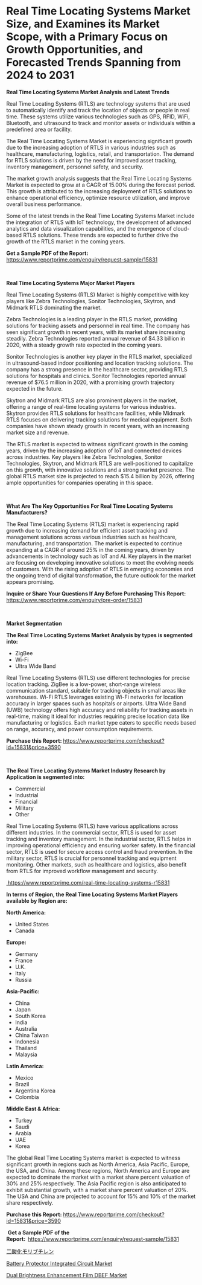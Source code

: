 <p><h1>Real Time Locating Systems Market Size, and Examines its Market Scope, with a Primary Focus on Growth Opportunities, and Forecasted Trends Spanning from 2024 to 2031</h1></p><p><strong>Real Time Locating Systems Market Analysis and Latest Trends</strong></p>
<p><p>Real Time Locating Systems (RTLS) are technology systems that are used to automatically identify and track the location of objects or people in real time. These systems utilize various technologies such as GPS, RFID, WiFi, Bluetooth, and ultrasound to track and monitor assets or individuals within a predefined area or facility.</p><p>The Real Time Locating Systems Market is experiencing significant growth due to the increasing adoption of RTLS in various industries such as healthcare, manufacturing, logistics, retail, and transportation. The demand for RTLS solutions is driven by the need for improved asset tracking, inventory management, personnel safety, and security.</p><p>The market growth analysis suggests that the Real Time Locating Systems Market is expected to grow at a CAGR of 15.00% during the forecast period. This growth is attributed to the increasing deployment of RTLS solutions to enhance operational efficiency, optimize resource utilization, and improve overall business performance.</p><p>Some of the latest trends in the Real Time Locating Systems Market include the integration of RTLS with IoT technology, the development of advanced analytics and data visualization capabilities, and the emergence of cloud-based RTLS solutions. These trends are expected to further drive the growth of the RTLS market in the coming years.</p></p>
<p><strong>Get a Sample PDF of the Report:&nbsp;</strong> <a href="https://www.reportprime.com/enquiry/request-sample/15831">https://www.reportprime.com/enquiry/request-sample/15831</a></p>
<p>&nbsp;</p>
<p><strong>Real Time Locating Systems Major Market Players</strong></p>
<p><p>Real Time Locating Systems (RTLS) Market is highly competitive with key players like Zebra Technologies, Sonitor Technologies, Skytron, and Midmark RTLS dominating the market.</p><p>Zebra Technologies is a leading player in the RTLS market, providing solutions for tracking assets and personnel in real time. The company has seen significant growth in recent years, with its market share increasing steadily. Zebra Technologies reported annual revenue of $4.33 billion in 2020, with a steady growth rate expected in the coming years.</p><p>Sonitor Technologies is another key player in the RTLS market, specialized in ultrasound-based indoor positioning and location tracking solutions. The company has a strong presence in the healthcare sector, providing RTLS solutions for hospitals and clinics. Sonitor Technologies reported annual revenue of $76.5 million in 2020, with a promising growth trajectory expected in the future.</p><p>Skytron and Midmark RTLS are also prominent players in the market, offering a range of real-time locating systems for various industries. Skytron provides RTLS solutions for healthcare facilities, while Midmark RTLS focuses on delivering tracking solutions for medical equipment. Both companies have shown steady growth in recent years, with an increasing market size and revenue.</p><p>The RTLS market is expected to witness significant growth in the coming years, driven by the increasing adoption of IoT and connected devices across industries. Key players like Zebra Technologies, Sonitor Technologies, Skytron, and Midmark RTLS are well-positioned to capitalize on this growth, with innovative solutions and a strong market presence. The global RTLS market size is projected to reach $15.4 billion by 2026, offering ample opportunities for companies operating in this space.</p></p>
<p>&nbsp;</p>
<p><strong>What Are The Key Opportunities For Real Time Locating Systems Manufacturers?</strong></p>
<p><p>The Real Time Locating Systems (RTLS) market is experiencing rapid growth due to increasing demand for efficient asset tracking and management solutions across various industries such as healthcare, manufacturing, and transportation. The market is expected to continue expanding at a CAGR of around 25% in the coming years, driven by advancements in technology such as IoT and AI. Key players in the market are focusing on developing innovative solutions to meet the evolving needs of customers. With the rising adoption of RTLS in emerging economies and the ongoing trend of digital transformation, the future outlook for the market appears promising.</p></p>
<p><strong>Inquire or Share Your Questions If Any Before Purchasing This Report:</strong> <a href="https://www.reportprime.com/enquiry/pre-order/15831">https://www.reportprime.com/enquiry/pre-order/15831</a></p>
<p>&nbsp;</p>
<p><strong>Market Segmentation</strong></p>
<p><strong>The Real Time Locating Systems Market Analysis by types is segmented into:</strong></p>
<p><ul><li>ZigBee</li><li>Wi-Fi</li><li>Ultra Wide Band</li></ul></p>
<p><p>Real Time Locating Systems (RTLS) use different technologies for precise location tracking. ZigBee is a low-power, short-range wireless communication standard, suitable for tracking objects in small areas like warehouses. Wi-Fi RTLS leverages existing Wi-Fi networks for location accuracy in larger spaces such as hospitals or airports. Ultra Wide Band (UWB) technology offers high accuracy and reliability for tracking assets in real-time, making it ideal for industries requiring precise location data like manufacturing or logistics. Each market type caters to specific needs based on range, accuracy, and power consumption requirements.</p></p>
<p><strong>Purchase this Report:&nbsp;</strong><a href="https://www.reportprime.com/checkout?id=15831&price=3590">https://www.reportprime.com/checkout?id=15831&price=3590</a></p>
<p>&nbsp;</p>
<p><strong>The Real Time Locating Systems Market Industry Research by Application is segmented into:</strong></p>
<p><ul><li>Commercial</li><li>Industrial</li><li>Financial</li><li>Military</li><li>Other</li></ul></p>
<p><p>Real Time Locating Systems (RTLS) have various applications across different industries. In the commercial sector, RTLS is used for asset tracking and inventory management. In the industrial sector, RTLS helps in improving operational efficiency and ensuring worker safety. In the financial sector, RTLS is used for secure access control and fraud prevention. In the military sector, RTLS is crucial for personnel tracking and equipment monitoring. Other markets, such as healthcare and logistics, also benefit from RTLS for improved workflow management and security.</p></p>
<p><a href="https://www.reportprime.com/real-time-locating-systems-r15831">&nbsp;https://www.reportprime.com/real-time-locating-systems-r15831</a></p>
<p><strong>In terms of Region, the Real Time Locating Systems Market Players available by Region are:</strong></p>
<p>
    <p> <strong> North America: </strong>
        <ul>
            <li>United States</li>
            <li>Canada</li>
        </ul>
        </p> 
    <p> <strong> Europe: </strong>
        <ul>
            <li>Germany</li>
            <li>France</li>
            <li>U.K.</li>
            <li>Italy</li>
            <li>Russia</li>
        </ul>
        </p> 
    <p> <strong> Asia-Pacific: </strong>
        <ul>
            <li>China</li>
            <li>Japan</li>
            <li>South Korea</li>
            <li>India</li>
            <li>Australia</li>
            <li>China Taiwan</li>
            <li>Indonesia</li>
            <li>Thailand</li>
            <li>Malaysia</li>
        </ul>
        </p> 
    <p> <strong> Latin America: </strong>
        <ul>
            <li>Mexico</li>
            <li>Brazil</li>
            <li>Argentina Korea</li>
            <li>Colombia</li>
        </ul>
        </p> 
    <p> <strong> Middle East & Africa: </strong>
        <ul>
            <li>Turkey</li>
            <li>Saudi</li>
            <li>Arabia</li>
            <li>UAE</li>
            <li>Korea</li>
        </ul>
    </p>
    </p>
<p><p>The global Real Time Locating Systems market is expected to witness significant growth in regions such as North America, Asia Pacific, Europe, the USA, and China. Among these regions, North America and Europe are expected to dominate the market with a market share percent valuation of 30% and 25% respectively. The Asia Pacific region is also anticipated to exhibit substantial growth, with a market share percent valuation of 20%. The USA and China are projected to account for 15% and 10% of the market share respectively.</p></p>
<p><strong>Purchase this Report: </strong><a href="https://www.reportprime.com/checkout?id=15831&price=3590">https://www.reportprime.com/checkout?id=15831&price=3590</a></p>
<p>&nbsp;<strong>Get a Sample PDF of the Report:&nbsp;&nbsp;</strong><a href="https://www.reportprime.com/enquiry/request-sample/15831">https://www.reportprime.com/enquiry/request-sample/15831</a></p>
<p><strong></strong></p>
<p><p><a href="https://medium.com/@leeweir2009/mosi2%E7%99%BA%E7%86%B1%E4%BD%93%E5%B8%82%E5%A0%B4-%E5%B8%82%E5%A0%B4%E3%82%B7%E3%82%A7%E3%82%A2-%E5%B8%82%E5%A0%B4%E5%8B%95%E5%90%91-%E5%B0%86%E6%9D%A5%E3%81%AE%E6%88%90%E9%95%B7%E3%82%92%E6%8E%A2%E3%82%8B-675fcaf01a74">二酸化モリブチレン</a></p><p><a href="https://noble-drawer-34c.notion.site/Battery-Protector-Integrated-Circuit-Market-The-Key-To-Successful-Business-Strategy-Forecast-Till-2-d7c72d4adbeb4a659e27a7bf28c0c90b">Battery Protector Integrated Circuit Market</a></p><p><a href="https://three-jumbo-f6d.notion.site/Dual-Brightness-Enhancement-Film-DBEF-Market-Focuses-on-Market-Share-Size-and-Projected-Forecast-Ti-4d0ea92314854ca08c7993a5f8fb36a0">Dual Brightness Enhancement Film DBEF Market</a></p></p>